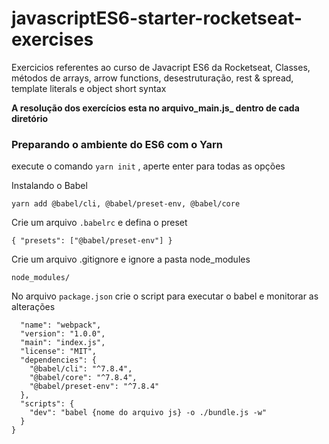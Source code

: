 # javascriptES6-starter-rocketseat-exercises
Exercicios referentes ao curso de Javacript ES6 da Rocketseat, Classes, métodos de arrays, arrow functions, desestruturação, rest &amp; spread, template literals e object short syntax


**A resolução dos exercícios esta no arquivo_main.js_ dentro de cada diretório**

### Preparando o ambiente do ES6 com o Yarn
execute o comando ```yarn init``` , aperte enter para todas as opções

Instalando o Babel

```yarn add @babel/cli, @babel/preset-env, @babel/core```

Crie um arquivo `.babelrc` e defina o preset

```{ "presets": ["@babel/preset-env"] }```

Crie um arquivo .gitignore e ignore a pasta node_modules

```node_modules/```

No arquivo `package.json` crie o script para executar o babel e monitorar as alterações

```{
  "name": "webpack",
  "version": "1.0.0",
  "main": "index.js",
  "license": "MIT",
  "dependencies": {
    "@babel/cli": "^7.8.4",
    "@babel/core": "^7.8.4",
    "@babel/preset-env": "^7.8.4"
  },
  "scripts": {
    "dev": "babel {nome do arquivo js} -o ./bundle.js -w"
  }
}
```


